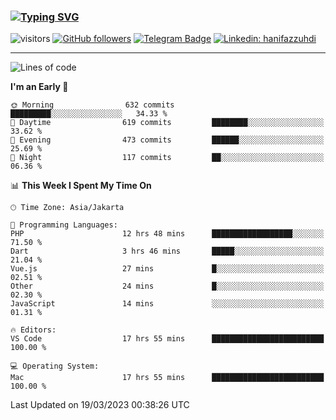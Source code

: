 ### [![Typing SVG](https://readme-typing-svg.herokuapp.com?font=lato&size=22&lines=Hi+There+👋)](https://git.io/typing-svg) 

![visitors](https://visitor-badge.glitch.me/badge?page_id=hanifazzuhdi.hanifazzuhdi)
[![GitHub followers](https://img.shields.io/github/followers/hanifazzuhdi?label=Follow&style=social)](https://github.com/hanifazzuhdi/?tab=follow) 
[![Telegram Badge](https://img.shields.io/badge/-hanif0198-blue?style=social&logo=telegram&link=https://www.t.me/hanif0198/)](https://www.t.me/hanif0198/) 
[![Linkedin: hanifazzuhdi](https://img.shields.io/badge/-hanifazzuhdi-blue?style=flat-square&logo=Linkedin&logoColor=white&link=https://www.linkedin.com/in/hanif-az-zuhdi-69688019b/)](https://www.linkedin.com/in/hanif-az-zuhdi-69688019b/) 

<hr/>

<!--START_SECTION:waka-->
![Lines of code](https://img.shields.io/badge/From%20Hello%20World%20I%27ve%20Written-17.1%20million%20lines%20of%20code-blue)

**I'm an Early 🐤** 

```text
🌞 Morning                632 commits         █████████░░░░░░░░░░░░░░░░   34.33 % 
🌆 Daytime                619 commits         ████████░░░░░░░░░░░░░░░░░   33.62 % 
🌃 Evening                473 commits         ██████░░░░░░░░░░░░░░░░░░░   25.69 % 
🌙 Night                  117 commits         ██░░░░░░░░░░░░░░░░░░░░░░░   06.36 % 
```


📊 **This Week I Spent My Time On** 

```text
🕑︎ Time Zone: Asia/Jakarta

💬 Programming Languages: 
PHP                      12 hrs 48 mins      ██████████████████░░░░░░░   71.50 % 
Dart                     3 hrs 46 mins       █████░░░░░░░░░░░░░░░░░░░░   21.04 % 
Vue.js                   27 mins             █░░░░░░░░░░░░░░░░░░░░░░░░   02.51 % 
Other                    24 mins             █░░░░░░░░░░░░░░░░░░░░░░░░   02.30 % 
JavaScript               14 mins             ░░░░░░░░░░░░░░░░░░░░░░░░░   01.31 % 

🔥 Editors: 
VS Code                  17 hrs 55 mins      █████████████████████████   100.00 % 

💻 Operating System: 
Mac                      17 hrs 55 mins      █████████████████████████   100.00 % 
```


 Last Updated on 19/03/2023 00:38:26 UTC
<!--END_SECTION:waka-->
